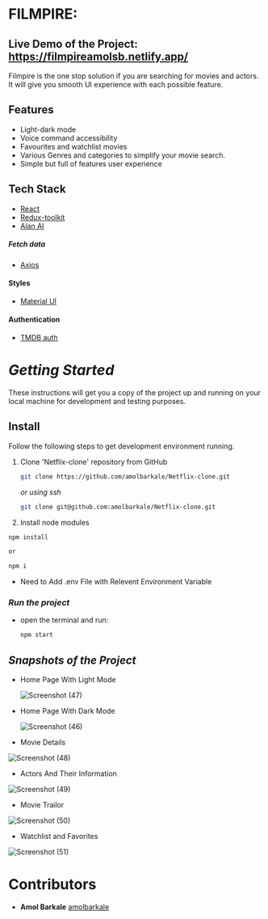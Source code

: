 # FILMPIRE:
## Live Demo of the Project: https://filmpireamolsb.netlify.app/

Filmpire is the one stop solution if you are searching for movies and actors. It will give you smooth UI experience with each possible feature.

## Features

- Light-dark mode
- Voice command accessibility
- Favourites and watchlist movies
- Various Genres and categories to simplify your movie search.
- Simple but full of features user experience

## Tech Stack

- [React](https://reactjs.org/)
- [Redux-toolkit](https://expressjs.com/)
- [Alan AI](https://alan.app/)

##### **Fetch data**

- [Axios](https://www.npmjs.com/package/axios)

#### **Styles**

- [Material UI](https://mui.com/)

#### **Authentication**

- [TMDB auth](https://www.themoviedb.org/settings/api)

# _Getting Started_

These instructions will get you a copy of the project up and running on your local machine for development and testing purposes.

## Install

Follow the following steps to get development environment running.

1. Clone 'Netflix-clone' repository from GitHub

   ```bash
   git clone https://github.com/amolbarkale/Netflix-clone.git
   ```

   _or using ssh_

   ```bash
   git clone git@github.com:amolbarkale/Netflix-clone.git
   ```

1. Install node modules
  ```bash
  npm install

  or

  npm i
  ```

- Need to Add .env File with Relevent Environment Variable

### **_Run the project_**

- open the terminal and run:

  ```bash
  npm start
  ```

## **_Snapshots of the Project_**

- Home Page With Light Mode

  ![Screenshot (47)](https://user-images.githubusercontent.com/82999632/179361235-566d363c-1a36-47ec-913d-78b254c24892.png)

   
- Home Page With Dark Mode

  ![Screenshot (46)](https://user-images.githubusercontent.com/82999632/179361266-7190c29b-8019-4dcf-a1d0-296eaa7217e4.png)

- Movie Details

![Screenshot (48)](https://user-images.githubusercontent.com/82999632/179361278-8a2f1053-b34f-41a9-9c54-e7e601bb17a4.png)

- Actors And Their Information

![Screenshot (49)](https://user-images.githubusercontent.com/82999632/179361300-58c251f2-c21a-4b14-baf8-60cbd1d58d80.png)

- Movie Trailor

![Screenshot (50)](https://user-images.githubusercontent.com/82999632/179361321-6fa14f1c-0ffa-4957-9a58-9db9e9c76e1a.png)

- Watchlist and Favorites

![Screenshot (51)](https://user-images.githubusercontent.com/82999632/179361340-79ee2364-320d-40ea-81dc-481fa85a2291.png)


# Contributors 

- **Amol Barkale** [amolbarkale](https://github.com/amolbarkale)

